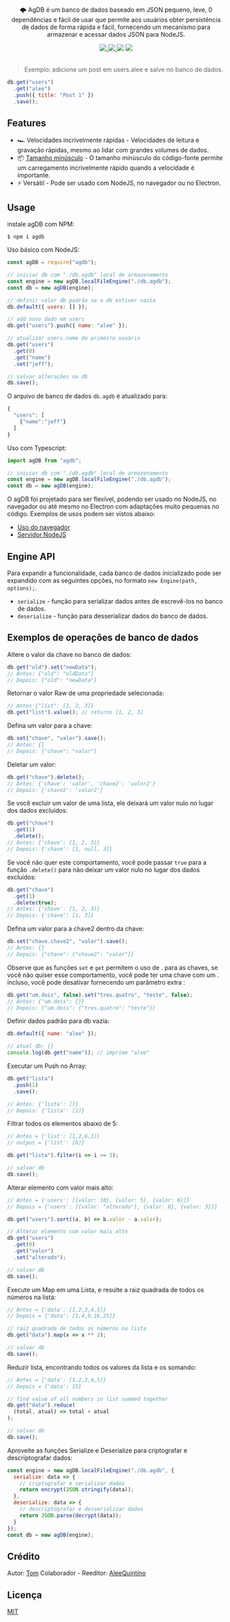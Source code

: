 <div align="center">

  <p>🌩️ AgDB é um banco de dados baseado em JSON pequeno, leve, 0 dependências e fácil de usar que permite aos usuários obter persistência de dados de forma rápida e fácil, fornecendo um mecanismo para armazenar e acessar dados JSON para NodeJS.</p>

  <a href="https://npmjs.com/package/agdb">
    <img src="https://img.shields.io/npm/v/agdb?color=green">
  </a>
  <a href="https://bundlephobia.com/result?p=agdb">
    <img src="https://img.shields.io/bundlephobia/minzip/agdb?color=green">
  </a>
  <img src="https://img.shields.io/badge/dependencies-0-brightgreen?color=blue">
  <a href="./LICENSE">
    <img src="https://img.shields.io/badge/license-MIT-blue">
  </a>
</div>

<br>

> Exemplo: adicione um post em users.alee e salve no banco de dados.

```js
db.get("users")
  .get("alee")
  .push({ title: "Post 1" })
  .save();
```

## Features

- 🏎️ Velocidades incrivelmente rápidas - Velocidades de leitura e gravação rápidas, mesmo ao lidar com grandes volumes de dados.
- 📦 [Tamanho minúsculo](https://bundlephobia.com/result?p=agdb) - O tamanho minúsculo do código-fonte permite um carregamento incrivelmente rápido quando a velocidade é importante.
- ⚡️ Versátil - Pode ser usado com NodeJS, no navegador ou no Electron.

## Usage

instale agDB com NPM:

```
$ npm i agdb
```

Uso básico com NodeJS:

```js
const agDB = require("agdb");

// iniciar db com "./db.agdb" local de armazenamento
const engine = new agDB.localFileEngine("./db.agdb");
const db = new agDB(engine);

// definir valor db padrão se a db estiver vazia
db.default({ users: [] });

// add novo dado em users
db.get("users").push({ name: "alee" });

// atualizar users.name do primeiro usuário
db.get("users")
  .get(0)
  .get("name")
  .set("jeff");

// salvar alterações na db
db.save();
```

O arquivo de banco de dados `db.agdb` é atualizado para:

```js
{
  "users": [
    {"name":"jeff"}
  ]
}
```

Uso com Typescript:

```ts
import agDB from "agdb";

// iniciar db com "./db.agdb" local de armazenamento
const engine = new agDB.localFileEngine("./db.agdb");
const db = new agDB(engine);
```

O agDB foi projetado para ser flexível, podendo ser usado no NodeJS, no navegador ou até mesmo no Electron com adaptações muito pequenas no código. Exemplos de usos podem ser vistos abaixo:
- [Uso do navegador](./examples/browser.md)
- [Servidor NodeJS](./examples/node.md)

## Engine API

Para expandir a funcionalidade, cada banco de dados inicializado pode ser expandido com as seguintes opções, no formato `new Engine(path, options);`.

- `serialize` - função para serializar dados antes de escrevê-los no banco de dados.
- `deserialize` - função para desserializar dados do banco de dados.

## Exemplos de operações de banco de dados

Altere o valor da chave no banco de dados:

```js
db.get("old").set("newData");
// Antes: {"old": "oldData"}
// Depois: {"old": "newData"}
```

Retornar o valor Raw de uma propriedade selecionada:

```js
// Antes {"list": [1, 2, 3]}
db.get("list").value(); // returns [1, 2, 3]
```

Defina um valor para a chave:

```js
db.set("chave", "valor").save();
// Antes: {}
// Depois: {"chave": "valor"}
```

Deletar um valor:

```js
db.get("chave").delete();
// Antes: {'chave': 'valor', 'chave2': 'valor2'}
// Depois: {'chave2': 'valor2'}
```

Se você excluir um valor de uma lista, ele deixará um valor nulo no lugar dos dados excluídos:

```js
db.get("chave")
  .get(1)
  .delete();
// Antes: {'chave': [1, 2, 3]}
// Depois: {'chave': [1, null, 3]}
```

Se você não quer este comportamento, você pode passar `true` para a função `.delete()` para não deixar um valor nulo no lugar dos dados excluídos:

```js
db.get("chave")
  .get(1)
  .delete(true);
// Antes: {'chave': [1, 2, 3]}
// Depois: {'chave': [1, 3]}
```

Defina um valor para a chave2 dentro da chave:

```js
db.set("chave.chave2", "valor").save();
// Antes: {}
// Depois: {"chave": {"chave2": "valor"}}
```

Observe que as funções `set` e `get` permitem o uso de . para as chaves, se você não quiser esse comportamento, você pode ter uma chave com um . incluso, você pode desativar fornecendo um parâmetro extra :

```js
db.get("um.dois", false).set("tres.quatro", "teste", false);
// Antes: {"um.dois": {}}
// Depois: {"um.dois": {"tres.quatro": "teste"}}
```

Definir dados padrão para db vazia:

```js
db.default({ name: "alee" });

// atual db: {}
console.log(db.get("name")); // imprime "alee"
```

Executar um Push no Array:

```js
db.get("lista")
  .push(1)
  .save();

// Antes: {'lista': []}
// Depois: {'lista': [1]}
```

Filtrar todos os elementos abaixo de 5:

```js
// Antes = {'list': [1,2,6,1]}
// output = {'list': [6]}

db.get("lista").filter(i => i >= 5);

// salvar db
db.save();
```

Alterar elemento com valor mais alto:

```js
// Antes = {'users': [{valor: 10}, {valor: 5}, {valor: 6}]}
// Depois = {'users': [{valor: "alterado"}, {valor: 6}, {valor: 5}]}

db.get("users").sort((a, b) => b.valor - a.valor);

// Alterar elemento com valor mais alto
db.get("users")
  .get(0)
  .get("valor")
  .set("alterado");

// salvar db
db.save();
```

Execute um Map em uma Lista, e resulte a raiz quadrada de todos os números na lista:

```js
// Antes = {'data': [1,2,3,4,5]}
// Depois = {'data': [1,4,9,16,25]}

// raiz quadrada de todos os números na lista
db.get("data").map(x => x ** 2);

// salvar db
db.save();
```

Reduzir lista, encontrando todos os valores da lista e os somando:

```js
// Antes = {'data': [1,2,3,4,5]}
// Depois = {'data': 15}

// find value of all numbers in list summed together
db.get("data").reduce(
  (total, atual) => total + atual
);

// salvar db
db.save();
```

Aproveite as funções Serialize e Deserialize para criptografar e descriptografar dados:

```js
const engine = new agDB.localFileEngine("./db.agdb", {
  serialize: data => {
    // criptografar e serializar dados
    return encrypt(JSON.stringify(data));
  },
  deserialize: data => {
    // descriptografar e desserializar dados
    return JSON.parse(decrypt(data));
  }
});
const db = new agDB(engine);
```

## Crédito

Autor: [Tom](https://github.com/TomPrograms) Colaborador - Reeditor: [AleeQuintino](https://github.com/TomPrograms)

## Licença

[MIT](LICENSE)
